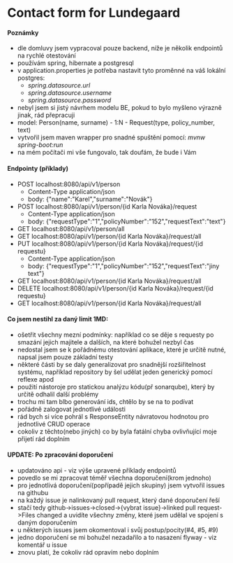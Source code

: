 # Contact form for Lundegaard

#### Poznámky

- dle domluvy jsem vypracoval pouze backend, níže je několik endpointů na rychlé otestování
- používám spring, hibernate a postgresql
- v application.properties je potřeba nastavit tyto proměnné na váš lokální postgres:
    - *spring.datasource.url*
    - *spring.datasource.username*
    - *spring.datasource.password*
- nebyl jsem si jistý návrhem modelu BE, pokud to bylo myšleno výrazně jinak, rád přepracuji
- model: Person(name, surname) - 1:N - Request(type, policy_number, text)
- vytvořil jsem maven wrapper pro snadné spuštění pomocí: *mvnw spring-boot:run*
- na mém počítači mi vše fungovalo, tak doufám, že bude i Vám

#### Endpointy (příklady)

- POST localhost:8080/api/v1/person
    - Content-Type application/json
    - body: {"name":"Karel","surname":"Novák"}
- POST localhost:8080/api/v1/person/{id Karla Nováka}/request
    - Content-Type application/json
    - body: {"requestType":"1","policyNumber":"152","requestText":"text"}
- GET localhost:8080/api/v1/person/all
- GET localhost:8080/api/v1/person/{id Karla Nováka}/request/all
- PUT localhost:8080/api/v1/person/{id Karla Nováka}/request/{id requestu}
    - Content-Type application/json
    - body: {"requestType":"1","policyNumber":"152","requestText":"jiny text"}
- GET localhost:8080/api/v1/person/{id Karla Nováka}/request/all
- DELETE localhost:8080/api/v1/person/{id Karla Nováka}/request/{id requestu}
- GET localhost:8080/api/v1/person/{id Karla Nováka}/request/all

#### Co jsem nestihl za daný limit 1MD:

- ošetřit všechny mezní podmínky: například co se děje s requesty po smazání jejich majitele a dalších, na které bohužel nezbyl čas
- nedostal jsem se k pořádnému otestování aplikace, které je určitě nutné, napsal jsem pouze základní testy
- některé části by se daly generalizovat pro snadnější rozšiřitelnost systému,
    například repository by šel udělat jeden generický pomocí reflexe apod
- použití nástoroje pro statickou analýzu kódu(př sonarqube), který by určitě odhalil další problémy
- trochu mi tam blbo generování ids, chtělo by se na to podívat
- pořádně zalogovat jednotlivé události
- rád bych si více pohrál s ResponseEntity návratovou hodnotou pro jednotlivé CRUD operace
- cokoliv z těchto(nebo jiných) co by byla fatální chyba ovlivňující moje přijetí rád doplním

#### UPDATE: Po zpracování doporučení
- updatováno api - viz  výše upravené příklady endpointů
- povedlo se mi zpracovat téměř všechna doporučení(krom jednoho)
- pro jednotlivá doporučení(popřípadě jejich skupiny) jsem vytvořil issues na githubu
- na každý issue je nalinkovaný pull request, který dané doporučení řeší
- stačí tedy github->issues->closed->{vybrat issue}->linked pull request->Files changed a uvidíte všechny změny,
 které jsem udělal ve spojení s daným doporučením
- u některých issues jsem okomentoval i svůj postup/pocity(#4, #5, #9)
- jedno doporučení se mi bohužel nezadařilo a to nasazení flyway - viz komentář u issue
- znovu platí, že cokoliv rád opravím nebo doplním